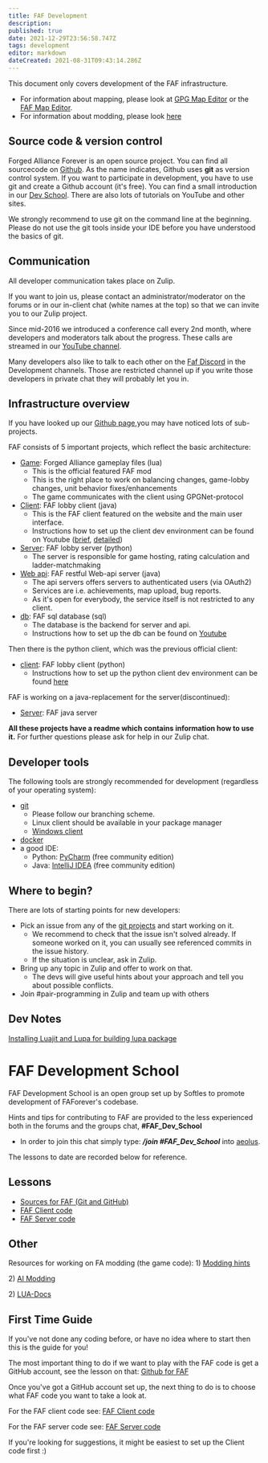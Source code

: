 ```yaml
---
title: FAF Development
description: 
published: true
date: 2021-12-29T23:56:58.747Z
tags: development
editor: markdown
dateCreated: 2021-08-31T09:43:14.286Z
---
```


This document only covers development of the FAF infrastructure.
- For information about mapping, please look at [GPG Map Editor](/Map-Editor) or the [FAF Map Editor](/FA-Forever-Map-Editor).
-   For information about modding, please look [here](/Modding)

## Source code & version control

Forged Alliance Forever is an open source project. You can find all sourcecode on [Github](https://github.com/FAForever). As the name indicates, Github uses **git** as version control system. If you want to participate in development, you have to use git and create a Github account (it's free). You can find a small introduction in our [Dev School](/FAF-Dev-School-Git). There are also lots of tutorials on YouTube and other sites.

We strongly recommend to use git on the command line at the beginning.
Please do not use the git tools inside your IDE before you have understood the basics of git.

## Communication

All developer communication takes place on Zulip.

If you want to join us, please contact an administrator/moderator on the forums or in our in-client chat (white names at the top) so that we can invite you to our Zulip project. 

Since mid-2016 we introduced a conference call every 2nd month, where developers and moderators talk about the progress. These calls are streamed in our [YouTube channel](https://www.youtube.com/channel/UCkAWiUu4QE172kv-ZuyR42w).

Many developers also like to talk to each other on the [Faf Discord](https://discord.gg/2u36D9V) in the Development channels. Those are restricted channel up if you write those developers in private chat they will probably let you in.

## Infrastructure overview

If you have looked up our [Github page](https://github.com/FAForever),you may have noticed lots of sub-projects.

FAF consists of 5 important projects, which reflect the basic architecture:
- [Game](https://github.com/FAForever/fa): Forged Alliance gameplay files (lua)
	- This is the official featured FAF mod
	- This is the right place to work on balancing changes, game-lobby changes, unit behavior fixes/enhancements
	- The game communicates with the client using GPGNet-protocol
- [Client](https://github.com/FAForever/downlords-faf-client): FAF lobby client (java)
	- This is the FAF client featured on the website and the main user interface.
	- Instructions how to set up the client dev environment can be found on Youtube ([brief](https://www.youtube.com/watch?v=_kJoRehdBcM), [detailed](https://www.youtube.com/watch?v=z4cnvh_vNKA))
- [Server](https://github.com/FAForever/server): FAF lobby server (python)
	- The server is responsible for game hosting, rating calculation and ladder-matchmaking
- [Web api](https://github.com/FAForever/faf-java-api): FAF restful Web-api server (java)
	- The api servers offers servers to authenticated users (via OAuth2)
	- Services are i.e. achievements, map upload, bug reports. 
	- As it's open for everybody, the service itself is not restricted to any client.
- [db](https://github.com/FAForever/db): FAF sql database (sql)
	- The database is the backend for server and api.
	- Instructions how to set up the db can be found on [Youtube](https://www.youtube.com/watch?v=3vsRs71vMII)

Then there is the python client, which was the previous official client:
- [client](https://github.com/FAForever/client): FAF lobby client (python)
	- Instructions how to set up the python client dev environment can be found [here](/FAF-Dev-School-Client)

FAF is working on a java-replacement for the server(discontinued):
- [Server](https://github.com/FAForever/faf-java-server): FAF java server

**All these projects have a readme which contains information how to use
it.** For further questions please ask for help in our Zulip chat.

## Developer tools

The following tools are strongly recommended for development (regardless of your operating system):
- [git](https://www.git-scm.com) 
	- Please follow our branching scheme.
	- Linux client should be available in your package manager
	- [Windows client](https://git-scm.com/download/win)
- [docker](https://www.docker.com/)
- a good IDE:
	- Python: [PyCharm](https://www.jetbrains.com/pycharm/) (free community edition)
	- Java: [IntelliJ IDEA](https://www.jetbrains.com/idea/) (free community edition)

## Where to begin?

There are lots of starting points for new developers:
- Pick an issue from any of the [git projects](https://github.com/FAForever) and start working on it.
	- We recommend to check that the issue isn't solved already. If someone worked on it, you can usually see referenced commits in  the issue history.
	- If the situation is unclear, ask in Zulip.
- Bring up any topic in Zulip and offer to work on that.
	- The devs will give useful hints about your approach and tell you about possible conflicts.
- Join #pair-programming in Zulip and team up with others

## Dev Notes

[Installing Luajit and Lupa for building lupa package](/Dev-Note-Lupa)

# **FAF Development School**

FAF Development School is an open group set up by Softles to promote development of FAForever's codebase.

Hints and tips for contributing to FAF are provided to the less experienced both in the forums and the groups chat, **#FAF_Dev_School**
-   In order to join this chat simply type: ***/join #FAF_Dev_School*** into [aeolus](/FAF-chat).

The lessons to date are recorded below for reference.

## Lessons
- [Sources for FAF (Git and GitHub)](/FAF-Dev-School-Git)
- [FAF Client code](/FAF-Dev-School-Client)
- [FAF Server code](/FAF-Dev-School-Server)

## Other

Resources for working on FA modding (the game code):
1\) [Modding hints](/Modding)

2\) [AI Modding](/AI-Modding)

2\) [LUA-Docs](/Modding/LUADOC)

## First Time Guide

If you've not done any coding before, or have no idea where to start then this is the guide for you!

The most important thing to do if we want to play with the FAF code is get a GitHub account, see the lesson on that: [Github for FAF](/FAF-Dev-School-Git)

Once you've got a GitHub account set up, the next thing to do is to choose what FAF code you want to take a look at.

For the FAF client code see: [FAF Client code](/FAF-Dev-School-Client)

For the FAF server code see: [FAF Server code](/FAF-Dev-School-Server)

If you're looking for suggestions, it might be easiest to set up the Client code first :)